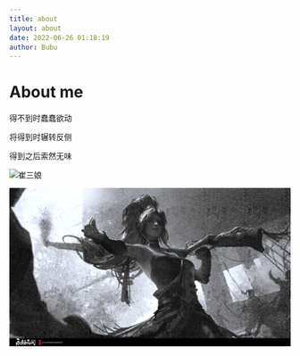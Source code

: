 ```yaml
---
title: about
layout: about
date: 2022-06-26 01:18:19
author: Bubu
---
```

# About me

得不到时蠢蠢欲动

将得到时辗转反侧

得到之后索然无味

![崔三娘](https://cdn.jsdelivr.net/gh/bubumua/image-store@master/assets/202211122127319.jpg)

![cuisanniang](/img/background/bg崔三娘.jpg)